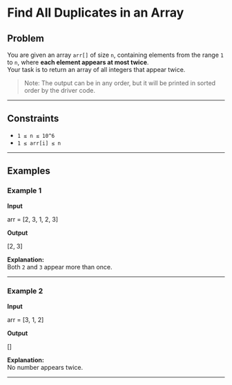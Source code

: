 # Find All Duplicates in an Array

## Problem
You are given an array `arr[]` of size `n`, containing elements from the range `1` to `n`, where **each element appears at most twice**.  
Your task is to return an array of all integers that appear twice.

> Note: The output can be in any order, but it will be printed in sorted order by the driver code.

---

## Constraints
- `1 ≤ n ≤ 10^6`
- `1 ≤ arr[i] ≤ n`

---

## Examples

### Example 1
**Input**

arr = [2, 3, 1, 2, 3]

**Output**

[2, 3]

**Explanation:**  
Both `2` and `3` appear more than once.

---

### Example 2
**Input**

arr = [3, 1, 2]

**Output**

[]

**Explanation:**  
No number appears twice.

---
